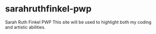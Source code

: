 # sarahruthfinkel-pwp
Sarah Ruth Finkel PWP
This site will be used to highlight both my coding and artistic abilities. 